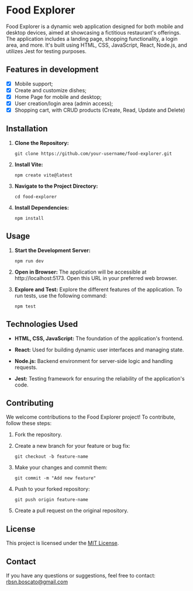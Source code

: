# Food Explorer

Food Explorer is a dynamic web application designed for both mobile and desktop devices, aimed at showcasing a fictitious restaurant's offerings. The application includes a landing page, shopping functionality, a login area, and more. It's built using HTML, CSS, JavaScript, React, Node.js, and utilizes Jest for testing purposes.

## Features in development

- [x] Mobile support;
- [x] Create and customize dishes;
- [x] Home Page for mobile and desktop;
- [x] User creation/login area (admin access);
- [x] Shopping cart, with CRUD products (Create, Read, Update and Delete)

## Installation

1. **Clone the Repository:**

   ```
   git clone https://github.com/your-username/food-explorer.git
   ```

2. **Install Vite:**

   ```
   npm create vite@latest

   ```

3. **Navigate to the Project Directory:**
   ```
   cd food-explorer
   ```
4. **Install Dependencies:**
   ```
   npm install
   ```

## Usage

1. **Start the Development Server:**

   ```
   npm run dev
   ```

2. **Open in Browser:**
   The application will be accessible at http://localhost:5173. Open this URL in your preferred web browser.

3. **Explore and Test:**
   Explore the different features of the application. To run tests, use the following command:
   ```
   npm test
   ```

## Technologies Used

- **HTML, CSS, JavaScript:** The foundation of the application's frontend.

- **React:** Used for building dynamic user interfaces and managing state.

- **Node.js:** Backend environment for server-side logic and handling requests.

- **Jest:** Testing framework for ensuring the reliability of the application's code.

## Contributing

We welcome contributions to the Food Explorer project! To contribute, follow these steps:

1. Fork the repository.

2. Create a new branch for your feature or bug fix:

   ```
   git checkout -b feature-name
   ```

3. Make your changes and commit them:

   ```
   git commit -m "Add new feature"
   ```

4. Push to your forked repository:

   ```
   git push origin feature-name
   ```

5. Create a pull request on the original repository.

## License

This project is licensed under the [MIT License](LICENSE).

## Contact

If you have any questions or suggestions, feel free to contact: rbsn.boscato@gmail.com
